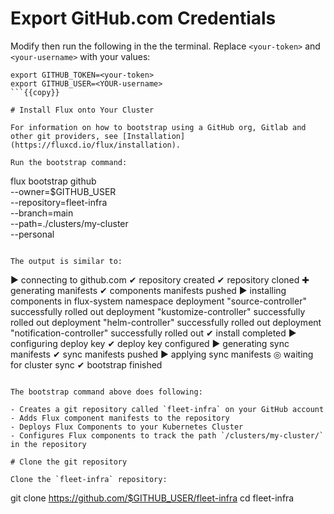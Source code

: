 # Export GitHub.com Credentials

Modify then run the following in the the terminal. Replace `<your-token>` and `<your-username>` with your values:

```
export GITHUB_TOKEN=<your-token>
export GITHUB_USER=<YOUR-username>
```{{copy}}

# Install Flux onto Your Cluster

For information on how to bootstrap using a GitHub org, Gitlab and other git providers, see [Installation](https://fluxcd.io/flux/installation).

Run the bootstrap command:
```
flux bootstrap github \
  --owner=$GITHUB_USER \
  --repository=fleet-infra \
  --branch=main \
  --path=./clusters/my-cluster \
  --personal
```

The output is similar to:
```
► connecting to github.com
✔ repository created
✔ repository cloned
✚ generating manifests
✔ components manifests pushed
► installing components in flux-system namespace
deployment "source-controller" successfully rolled out
deployment "kustomize-controller" successfully rolled out
deployment "helm-controller" successfully rolled out
deployment "notification-controller" successfully rolled out
✔ install completed
► configuring deploy key
✔ deploy key configured
► generating sync manifests
✔ sync manifests pushed
► applying sync manifests
◎ waiting for cluster sync
✔ bootstrap finished
```

The bootstrap command above does following:

- Creates a git repository called `fleet-infra` on your GitHub account
- Adds Flux component manifests to the repository
- Deploys Flux Components to your Kubernetes Cluster
- Configures Flux components to track the path `/clusters/my-cluster/` in the repository

# Clone the git repository

Clone the `fleet-infra` repository:

```
git clone https://github.com/$GITHUB_USER/fleet-infra
cd fleet-infra
```
